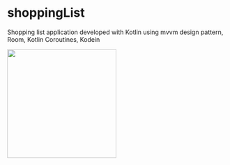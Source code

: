 # shoppingList
Shopping list application developed with Kotlin using mvvm design pattern, Room, Kotlin Coroutines, Kodein


<img src="https://github.com/mlhakyz/shoppingList/blob/main/shoppinglists.gif" width="250" height="250">
